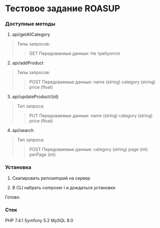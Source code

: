 # Тестовое задание ROASUP #

### Доступные методы ###

1. api/getAllCategory

>Типы запросов:
>>GET
>Передоваемые данные:
>>Не требуются

2. api/addProduct

>Типы запросов:
>>POST
>Передоваемые данные:
>>name (string)
>>category (string)
>>price (float)

3. api/updateProduct/{id}

>Тип запроса:
>>PUT
>Передоваемые данные:
>>name (string)
>>category (string)
>>price (float)

4. api/search

>Тип запроса:
>>POST
>Передоваемые данные:
>>category (string)
>>page (int)
>>perPage (int)

### Установка ###

1. Скапировать репозиторий на сервер

2. В CLI набрать composer i и дождаться установки

Готово.

### Стек ###

PHP 7.4.1
Symfony 5.2
MySQL 8.0